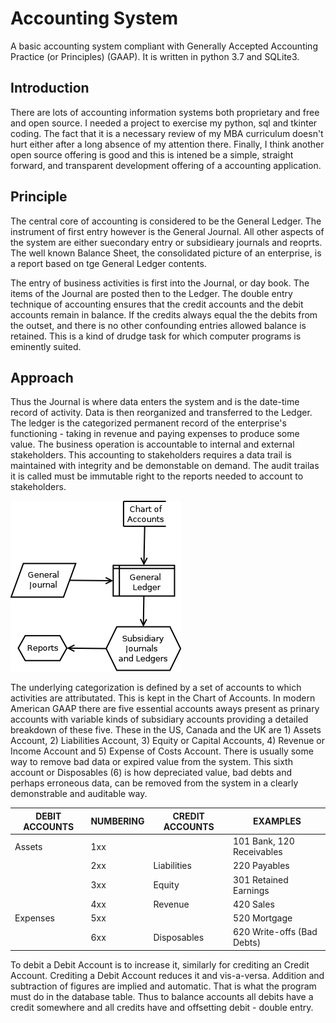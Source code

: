 # Accounting System

A basic accounting system compliant with Generally Accepted Accounting Practice (or Principles) (GAAP). It is written in python 3.7 and SQLite3.

## Introduction  
  
There are lots of accounting information systems both proprietary and free and open source. I needed a project to exercise my python, sql and tkinter coding. The fact that it is a necessary review of my MBA curriculum doesn't hurt either after a long absence of my attention there. Finally, I think another open source offering is good and this is intened be a simple, straight forward, and transparent development offering of a accounting application. 

## Principle 
The central core of accounting is considered to be the General Ledger. The instrument of first entry however is the General Journal. All other aspects of the system are either suecondary entry or subsidieary journals and reoprts. The well known Balance Sheet, the consolidated picture of an enterprise, is a report based on tge General Ledger contents.

The entry of business activities is first into the Journal, or day book. The items of the Journal are posted then to the Ledger. The double entry technique of accounting ensures that the credit accounts and the debit accounts remain in balance. If the credits always equal the the debits from the outset, and there is no other confounding entries allowed balance is retained. This is a kind of drudge task for which computer programs is eminently suited.

## Approach
Thus the Journal is where data enters the system and is the date-time record of activity. Data is then reorganized and transferred to the Ledger. The ledger is the categorized permanent record of the enterprise's functioning - taking in revenue and paying expenses to produce some value. The business operation is accountable to internal and external stakeholders. This accounting to stakeholders requires a data trail is maintained with integrity and be demonstable on demand. The audit trailas it is called must be immutable right to the reports needed to account to stakeholders.

![Accounting Relationships](AccountingSystemOrganization.png)

The underlying categorization is defined by a set of accounts to which activities are attributated. This is kept in the Chart of Accounts. In modern American GAAP there are five essential accounts aways present as prinary accounts with variable kinds of subsidiary accounts providing a detailed breakdown of these five. These in the US, Canada and the UK are 1) Assets Account, 2) Liabilities Account, 3) Equity or Capital Accounts, 4) Revenue or Income Account and 5) Expense of Costs Account. There is usually some way to remove bad data or expired value from the system. This sixth account or Disposables (6) is how depreciated value, bad debts and perhaps erroneous data, can be removed from the system in a clearly demonstrable and auditable way. 
  
DEBIT ACCOUNTS | NUMBERING | CREDIT ACCOUNTS | EXAMPLES
---------------|-----------|-----------------|-----------------------------
Assets         |   1xx     | |101 Bank, 120 Receivables
| |   2xx     | Liabilities | 220 Payables
| |   3xx     | Equity     | 301 Retained Earnings
| |   4xx     | Revenue    | 420 Sales
Expenses       |   5xx     | | 520 Mortgage
| |   6xx     | Disposables | 620 Write-offs (Bad Debts)

To debit a Debit Account is to increase it, similarly for crediting an Credit Account. Crediting a Debit Account reduces it and vis-a-versa. Addition and subtraction of figures are implied and automatic. That is what the program must do in the database table. Thus to balance accounts all debits have a credit somewhere and all credits have and offsetting debit - double entry.
